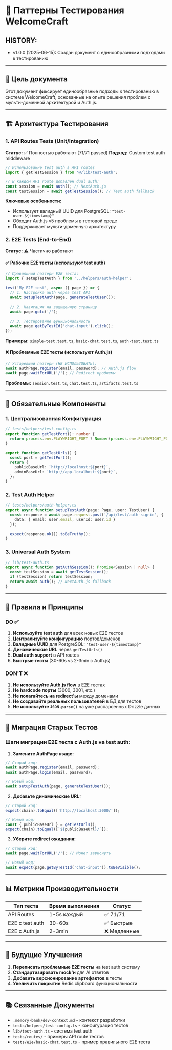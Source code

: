 # 🧪 Паттерны Тестирования WelcomeCraft

## HISTORY:
* v1.0.0 (2025-06-15): Создан документ с единообразными подходами к тестированию

---

## 🎯 Цель документа

Этот документ фиксирует единообразные подходы к тестированию в системе WelcomeCraft, основанные на опыте решения проблем с мульти-доменной архитектурой и Auth.js.

---

## 🏗️ Архитектура Тестирования

### 1. API Routes Tests (Unit/Integration)
**Статус:** ✅ Полностью работают (71/71 passed)
**Подход:** Custom test auth middleware

```typescript
// Использование test auth в API routes
import { getTestSession } from '@/lib/test-auth';

// В каждом API route добавлен dual auth:
const session = await auth(); // NextAuth.js
const testSession = await getTestSession(); // Test auth fallback
```

**Ключевые особенности:**
- Использует валидный UUID для PostgreSQL: `"test-user-${timestamp}"`  
- Обходит Auth.js v5 проблемы в тестовой среде
- Поддерживает мульти-доменную архитектуру

### 2. E2E Tests (End-to-End)
**Статус:** ⚠️ Частично работают

#### ✅ Рабочие E2E тесты (используют test auth)
```typescript
// Правильный паттерн E2E теста:
import { setupTestAuth } from '../helpers/auth-helper';

test('My E2E test', async ({ page }) => {
  // 1. Настройка auth через test API
  await setupTestAuth(page, generateTestUser());
  
  // 2. Навигация на защищенную страницу
  await page.goto('/');
  
  // 3. Тестирование функциональности
  await page.getByTestId('chat-input').click();
});
```

**Примеры:** `simple-test.test.ts`, `basic-chat.test.ts`, `auth-test.test.ts`

#### ❌ Проблемные E2E тесты (используют Auth.js)
```typescript
// Устаревший паттерн (НЕ ИСПОЛЬЗОВАТЬ):
await authPage.register(email, password); // Auth.js flow
await page.waitForURL('/'); // Redirect проблемы
```

**Проблемы:** `session.test.ts`, `chat.test.ts`, `artifacts.test.ts`

---

## 🔧 Обязательные Компоненты

### 1. Централизованная Конфигурация
```typescript
// tests/helpers/test-config.ts
export function getTestPort(): number {
  return process.env.PLAYWRIGHT_PORT ? Number(process.env.PLAYWRIGHT_PORT) : 3000;
}

export function getTestUrls() {
  const port = getTestPort();
  return {
    publicBaseUrl: `http://localhost:${port}`,
    adminBaseUrl: `http://app.localhost:${port}`,
  };
}
```

### 2. Test Auth Helper
```typescript
// tests/helpers/auth-helper.ts
export async function setupTestAuth(page: Page, user: TestUser) {
  const response = await page.request.post('/api/test/auth-signin', {
    data: { email: user.email, userId: user.id }
  });
  
  expect(response.ok()).toBeTruthy();
}
```

### 3. Universal Auth System
```typescript
// lib/test-auth.ts
export async function getAuthSession(): Promise<Session | null> {
  const testSession = await getTestSession();
  if (testSession) return testSession;
  return await auth(); // NextAuth.js fallback
}
```

---

## 📐 Правила и Принципы

### DO ✅
1. **Используйте test auth** для всех новых E2E тестов
2. **Централизуйте конфигурацию** портов/доменов
3. **Валидные UUID** для PostgreSQL: `"test-user-${timestamp}"`  
4. **Динамические URL** через `getTestUrls()`
5. **Dual auth support** в API routes
6. **Быстрые тесты** (30-60s vs 2-3min с Auth.js)

### DON'T ❌
1. **Не используйте Auth.js flow** в E2E тестах
2. **Не hardcode порты** (3000, 3001, etc.)
3. **Не полагайтесь на redirect'ы** между доменами
4. **Не создавайте реальных пользователей** в БД для тестов
5. **Не используйте `JSON.parse()`** на уже распарсенных Drizzle данных

---

## 🚀 Миграция Старых Тестов

### Шаги миграции E2E теста с Auth.js на test auth:

1. **Замените AuthPage usage:**
```typescript
// Старый код:
await authPage.register(email, password);
await authPage.login(email, password);

// Новый код:
await setupTestAuth(page, generateTestUser());
```

2. **Добавьте динамические URL:**
```typescript
// Старый код:
expect(chain).toEqual(['http://localhost:3000/']);

// Новый код:
const { publicBaseUrl } = getTestUrls();
expect(chain).toEqual([`${publicBaseUrl}/`]);
```

3. **Уберите redirect ожидания:**
```typescript
// Старый код:
await page.waitForURL('/'); // Может зависнуть

// Новый код:
await expect(page.getByTestId('chat-input')).toBeVisible();
```

---

## 📊 Метрики Производительности

| Тип теста | Время выполнения | Статус |
|-----------|------------------|---------|
| API Routes | 1-5s каждый | ✅ 71/71 |
| E2E с test auth | 30-60s | ✅ Быстрые |
| E2E с Auth.js | 2-3min | ❌ Медленные |

---

## 🔮 Будущие Улучшения

1. **Переписать проблемные E2E тесты** на test auth систему
2. **Стандартизировать mock'и** для AI ответов  
3. **Добавить версионирование артефактов** в тесты
4. **Увеличить покрытие** Redis clipboard функциональности

---

## 📚 Связанные Документы

- `.memory-bank/dev-context.md` - контекст разработки
- `tests/helpers/test-config.ts` - конфигурация тестов
- `lib/test-auth.ts` - система test auth
- `tests/routes/` - примеры API route тестов
- `tests/e2e/basic-chat.test.ts` - пример правильного E2E теста